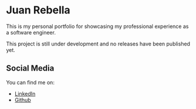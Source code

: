 # Juan Rebella

This is my personal portfolio for showcasing my professional experience as a software engineer.

This project is still under development and no releases have been published yet.

## Social Media

You can find me on:

- [LinkedIn](https://www.linkedin.com/in/juanrebella/)
- [Github](https://github.com/JRebella)
